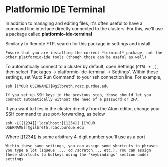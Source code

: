# Platformio IDE Terminal

In addition to managing and editing files, it's often useful to have a command line interface directly connected to the clusters. For this, we'll use a package called **platformio-ide-terminal**

Similarly to Remote FTP, search for this package in settings and install

```{note}
Ensure that you are installing the correct *terminal* package, not the other platformio-ide tools (though those can be useful as well)
```

To automatically connect to a cluster by default, open Settings (```CTRL + ,```), then select 'Packages → platformio-ide-terminal → Settings'. Within these settings, set 'Auto Run Command' to your ssh connection line. For example,

    ssh [[YOUR USERNAME]]@gilbreth.rcac.purdue.edu

```{note}
If you set up SSH keys in the previous step, those should let you connect automatically without the need of a password or 2FA
```

If you want to files in the cluster directly from the Atom editor, change your SSH command to use port-forwarding, as below

    ssh -L[[1234]]:localhost:[[1234]] [[YOUR USERNAME]]@gilbreth.rcac.purdue.edu

Where [[1234]] is some arbitrary 4-digit number you'll use as a port

```{note}
Within these same settings, you can assign some shortcuts to phrases you type a lot (squeue ..., cd /scratch..., etc.). You can assign these shortcuts to hotkeys using the 'keybindings' section under settings
```
